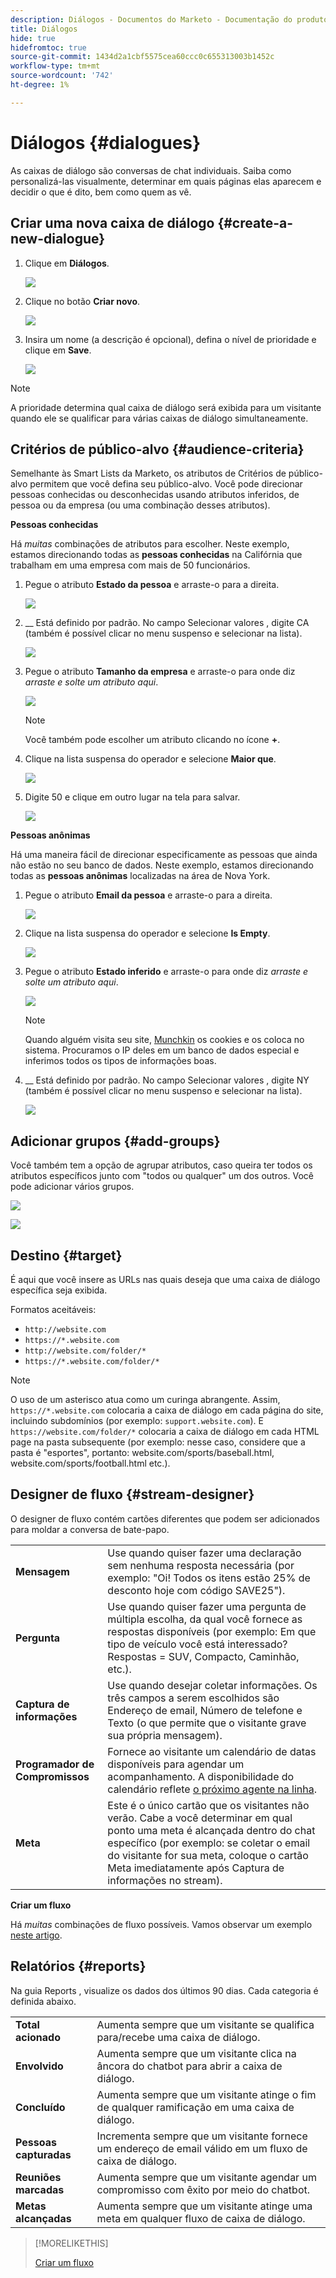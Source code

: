 ```yaml
---
description: Diálogos - Documentos do Marketo - Documentação do produto
title: Diálogos
hide: true
hidefromtoc: true
source-git-commit: 1434d2a1cbf5575cea60ccc0c655313003b1452c
workflow-type: tm+mt
source-wordcount: '742'
ht-degree: 1%

---
```


# Diálogos {#dialogues}

As caixas de diálogo são conversas de chat individuais. Saiba como personalizá-las visualmente, determinar em quais páginas elas aparecem e decidir o que é dito, bem como quem as vê.

## Criar uma nova caixa de diálogo {#create-a-new-dialogue}

1. Clique em **Diálogos**.

   ![](assets/dialogues-1.png)

1. Clique no botão **Criar novo**.

   ![](assets/dialogues-2.png)

1. Insira um nome (a descrição é opcional), defina o nível de prioridade e clique em **Save**.

   ![](assets/dialogues-3.png)

>[!NOTE]
>
>A prioridade determina qual caixa de diálogo será exibida para um visitante quando ele se qualificar para várias caixas de diálogo simultaneamente.

## Critérios de público-alvo {#audience-criteria}

Semelhante às Smart Lists da Marketo, os atributos de Critérios de público-alvo permitem que você defina seu público-alvo. Você pode direcionar pessoas conhecidas ou desconhecidas usando atributos inferidos, de pessoa ou da empresa (ou uma combinação desses atributos).

**Pessoas conhecidas**

Há _muitas_ combinações de atributos para escolher. Neste exemplo, estamos direcionando todas as **pessoas conhecidas** na Califórnia que trabalham em uma empresa com mais de 50 funcionários.

1. Pegue o atributo **Estado da pessoa** e arraste-o para a direita.

   ![](assets/dialogues-4.png)

1. __ Está definido por padrão. No campo Selecionar valores , digite CA (também é possível clicar no menu suspenso e selecionar na lista).

   ![](assets/dialogues-5.png)

1. Pegue o atributo **Tamanho da empresa** e arraste-o para onde diz _arraste e solte um atributo aqui_.

   ![](assets/dialogues-6.png)

   >[!NOTE]
   >
   >Você também pode escolher um atributo clicando no ícone **+**.

1. Clique na lista suspensa do operador e selecione **Maior que**.

   ![](assets/dialogues-7.png)

1. Digite 50 e clique em outro lugar na tela para salvar.

   ![](assets/dialogues-8.png)

**Pessoas anônimas**

Há uma maneira fácil de direcionar especificamente as pessoas que ainda não estão no seu banco de dados. Neste exemplo, estamos direcionando todas as **pessoas anônimas** localizadas na área de Nova York.

1. Pegue o atributo **Email da pessoa** e arraste-o para a direita.

   ![](assets/dialogues-9.png)

1. Clique na lista suspensa do operador e selecione **Is Empty**.

   ![](assets/dialogues-10.png)

1. Pegue o atributo **Estado inferido** e arraste-o para onde diz _arraste e solte um atributo aqui_.

   ![](assets/dialogues-11.png)

   >[!NOTE]
   >
   >Quando alguém visita seu site, [Munchkin](/help/marketo/product-docs/administration/additional-integrations/add-munchkin-tracking-code-to-your-website.md) os cookies e os coloca no sistema. Procuramos o IP deles em um banco de dados especial e inferimos todos os tipos de informações boas.

1. __ Está definido por padrão. No campo Selecionar valores , digite NY (também é possível clicar no menu suspenso e selecionar na lista).

   ![](assets/dialogues-12.png)

## Adicionar grupos {#add-groups}

Você também tem a opção de agrupar atributos, caso queira ter todos os atributos específicos junto com &quot;todos ou qualquer&quot; um dos outros. Você pode adicionar vários grupos.

![](assets/dialogues-13.png)

![](assets/dialogues-14.png)

## Destino {#target}

É aqui que você insere as URLs nas quais deseja que uma caixa de diálogo específica seja exibida.

Formatos aceitáveis:

* `http://website.com`
* `https://*.website.com`
* `http://website.com/folder/*`
* `https://*.website.com/folder/*`

>[!NOTE]
>
>O uso de um asterisco atua como um curinga abrangente. Assim, `https://*.website.com` colocaria a caixa de diálogo em cada página do site, incluindo subdomínios (por exemplo: `support.website.com`). E `https://website.com/folder/*` colocaria a caixa de diálogo em cada HTML page na pasta subsequente (por exemplo: nesse caso, considere que a pasta é &quot;esportes&quot;, portanto: website.com/sports/baseball.html, website.com/sports/football.html etc.).

## Designer de fluxo {#stream-designer}

O designer de fluxo contém cartões diferentes que podem ser adicionados para moldar a conversa de bate-papo.

<table>
 <tr>
  <td><strong>Mensagem</strong></td>
  <td>Use quando quiser fazer uma declaração sem nenhuma resposta necessária (por exemplo: "Oi! Todos os itens estão 25% de desconto hoje com código SAVE25").
</td>
 </tr>
 <tr>
  <td><strong>Pergunta</strong></td>
  <td>Use quando quiser fazer uma pergunta de múltipla escolha, da qual você fornece as respostas disponíveis (por exemplo: Em que tipo de veículo você está interessado? Respostas = SUV, Compacto, Caminhão, etc.).</td>
 </tr>
 <tr>
  <td><strong>Captura de informações</strong></td>
  <td>Use quando desejar coletar informações. Os três campos a serem escolhidos são Endereço de email, Número de telefone e Texto (o que permite que o visitante grave sua própria mensagem).</td>
 </tr>
 <tr>
  <td><strong>Programador de Compromissos</strong></td>
  <td>Fornece ao visitante um calendário de datas disponíveis para agendar um acompanhamento. A disponibilidade do calendário reflete <a href="/help/marketo/product-docs/demand-generation/dynamic-chat/dynamic-chat-overview.md#routing">o próximo agente na linha</a>.</td>
 </tr>
 <tr>
  <td><strong>Meta</strong></td>
  <td>Este é o único cartão que os visitantes não verão. Cabe a você determinar em qual ponto uma meta é alcançada dentro do chat específico (por exemplo: se coletar o email do visitante for sua meta, coloque o cartão Meta imediatamente após Captura de informações no stream).</td>
 </tr>
</table>

**Criar um fluxo**

Há _muitas_ combinações de fluxo possíveis. Vamos observar um exemplo [neste artigo](/help/marketo/product-docs/demand-generation/dynamic-chat/create-a-stream.md).

## Relatórios {#reports}

Na guia Reports , visualize os dados dos últimos 90 dias. Cada categoria é definida abaixo.

<table>
 <tr>
  <td><strong>Total acionado</strong></td>
  <td>Aumenta sempre que um visitante se qualifica para/recebe uma caixa de diálogo.
</td>
 </tr>
 <tr>
  <td><strong>Envolvido</strong></td>
  <td>Aumenta sempre que um visitante clica na âncora do chatbot para abrir a caixa de diálogo.</td>
 </tr>
 <tr>
  <td><strong>Concluído</strong></td>
  <td>Aumenta sempre que um visitante atinge o fim de qualquer ramificação em uma caixa de diálogo.</td>
 </tr>
 <tr>
  <td><strong>Pessoas capturadas</strong></td>
  <td>Incrementa sempre que um visitante fornece um endereço de email válido em um fluxo de caixa de diálogo.</td>
 </tr>
 <tr>
  <td><strong>Reuniões marcadas</strong></td>
  <td>Aumenta sempre que um visitante agendar um compromisso com êxito por meio do chatbot.</td>
 </tr>
 <tr>
  <td><strong>Metas alcançadas</strong></td>
  <td>Aumenta sempre que um visitante atinge uma meta em qualquer fluxo de caixa de diálogo.</td>
 </tr>
</table>

>[!MORELIKETHIS]
>
>[Criar um fluxo](/help/marketo/product-docs/demand-generation/dynamic-chat/create-a-stream.md)
